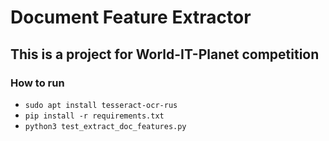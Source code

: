 # Document Feature Extractor

## This is a project for World-IT-Planet competition

### How to run

* `sudo apt install tesseract-ocr-rus`
* `pip install -r requirements.txt`
* `python3 test_extract_doc_features.py`
